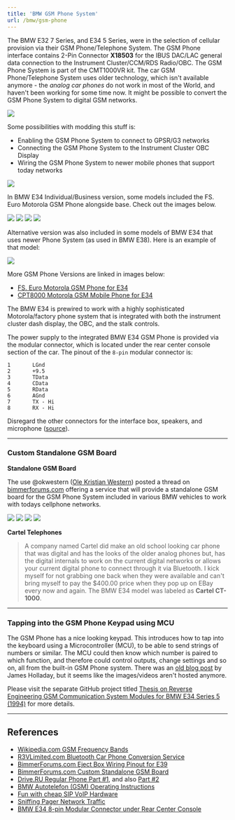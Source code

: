 ```yaml
---
title: 'BMW GSM Phone System'
url: /bmw/gsm-phone
---
```


The BMW E32 7 Series, and E34 5 Series, were in the selection of cellular provision via their GSM Phone/Telephone System. The GSM Phone interface contains 2-Pin Connector **X18503** for the IBUS DAC/LAC general data connection to the Instrument Cluster/CCM/RDS Radio/OBC. The GSM Phone System is part of the CMT1000VR kit. The car GSM Phone/Telephone System uses older technology, which isn't available anymore - the _analog car phones_ do not work in most of the World, and haven't been working for some time now. It might be possible to convert the GSM Phone System to digital GSM networks.

![](https://i.imgur.com/KknmajX.png)

Some possibilities with modding this stuff is:

- Enabling the GSM Phone System to connect to GPSR/G3 networks
- Connecting the GSM Phone System to the Instrument Cluster OBC Display
- Wiring the GSM Phone System to newer mobile phones that support today networks

![](https://i.imgur.com/woZfsje.jpeg)

In BMW E34 Individual/Business version, some models included the FS. Euro Motorola GSM Phone alongside base. Check out the images below.

![](https://i.imgur.com/9KyEYOL.jpeg)
![](https://i.imgur.com/BbF5Wmo.jpeg)
![](https://i.imgur.com/jRmp5Cu.jpeg)
![](https://i.imgur.com/R2FMnqW.jpeg)

Alternative version was also included in some models of BMW E34 that uses newer Phone System (as used in BMW E38). Here is an example of that model:

![](https://i.imgur.com/CI4N7Rw.jpeg)

More GSM Phone Versions are linked in images below:

- [FS. Euro Motorola GSM Phone for E34](https://i.imgur.com/Qa8mcOI.jpeg)
- [CPT8000 Motorola GSM Mobile Phone for E34](https://i.imgur.com/rm3Oa6D.jpeg)

The BMW E34 is prewired to work with a highly sophisticated Motorola/factory phone system that is integrated with both the instrument cluster dash display, the OBC, and the stalk controls.

The power supply to the integrated BMW E34 GSM Phone is provided via the modular connector, which is located under the rear center console section of the car. The pinout of the `8-pin` modular connector is:

```
1       LGnd
2       +9.5
3       TData
4       CData
5       RData
6       AGnd
7       TX - Hi
8       RX - Hi
```

Disregard the other connectors for the interface box, speakers, and microphone ([source](http://www.unofficialbmw.com/e34/interior/e34_cell_phone_prewired.html)).

---

### Custom Standalone GSM Board

**Standalone GSM Board**

The use @okwestern ([Ole Kristian Western](https://www.linkedin.com/in/olewestern/)) posted a thread on [bimmerforums.com](https://www.bimmerforums.com/forum/showthread.php?2415184-OEM-BMW-car-phone-modified-to-work-with-todays-networks) offering a service that will provide a standalone GSM board for the GSM Phone System included in various BMW vehicles to work with todays cellphone networks.

![](https://i.imgur.com/5F3MRFQ.jpeg)
![](https://i.imgur.com/gZXcc2r.jpeg)
![](https://i.imgur.com/PBLQ6Iy.jpeg)
![](https://i.imgur.com/gpr06fI.jpeg)

**Cartel Telephones**

> A company named Cartel did make an old school looking car phone that was digital and has the looks of the older analog phones but, has the digital internals to work on the current digital networks or allows your current digital phone to connect through it via Bluetooth. I kick myself for not grabbing one back when they were available and can't bring myself to pay the $400.00 price when they pop up on EBay every now and again. The BMW E34 model was labeled as **Cartel CT-1000**.

---

### Tapping into the GSM Phone Keypad using MCU

The GSM Phone has a nice looking keypad. This introduces how to tap into the keyboard using a Microcontroller (MCU), to be able to send strings of numbers or similar. The MCU could then know which number is paired to which function, and therefore could control outputs, change settings and so on, all from the built-in GSM Phone system. There was an [old blog post](https://web.archive.org/web/20160714215231/http://i-code.net/tapping-into-the-bmw-750il-phone-keypad/) by James Holladay, but it seems like the images/videos aren't hosted anymore.

Please visit the separate GitHub project titled [Thesis on Reverse Engineering GSM Communication System Modules for BMW E34 Series 5 (1994)](https://github.com/durakiconsulting/gsm_telephone_connection-establish_COM_conn) for more details.

---

## References

* [Wikipedia.com GSM Frequency Bands](https://en.wikipedia.org/wiki/GSM_frequency_bands)
* [R3VLimited.com Bluetooth Car Phone Conversion Service](https://www.r3vlimited.com/board/forum/e30-classified-forums/for-sale-wanted/parts-for-sale/286802-feeler-bluetooth-car-phone-conversion-service?t=317694)
* [BimmerForums.com Eject Box Wiring Pinout for E39](https://www.bimmerforums.com/forum/showthread.php?2411046-Help-Eject-Box-Wiring-Pinouts)
* [BimmerForums.com Custom Standalone GSM Board](https://www.bimmerforums.com/forum/showthread.php?2415184-OEM-BMW-car-phone-modified-to-work-with-todays-networks&p=30346382#post30346382)
* [Drive.RU Regular Phone Part #1](https://www.drive2.ru/l/645179680357360795/), and also [Part #2](https://www.drive2.ru/l/645180504991090987/)
* [BMW Autotelefon (GSM) Operating Instructions](https://www.induleo.com/e34/autotelefon.pdf)
* [Fun with cheap SIP VoIP Hardware](https://blog.thelifeofkenneth.com/2011/05/fun-with-cheap-sip-voip-hardware.html)
* [Sniffing Pager Network Traffic](https://blog.thelifeofkenneth.com/2012/02/sniffing-pager-network-traffic-hardware.html)
* [BMW E34 8-pin Modular Connector under Rear Center Console](http://www.unofficialbmw.com/e34/interior/e34_cell_phone_prewired.html)